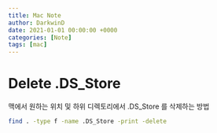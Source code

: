 ```yaml
---
title: Mac Note
author: DarkwinD
date: 2021-01-01 00:00:00 +0000
categories: [Note]
tags: [mac]
---
```


# Delete .DS_Store

맥에서 원하는 위치 및 하위 디렉토리에서 .DS_Store 를 삭제하는 방법

``` bash
find . -type f -name .DS_Store -print -delete
```
